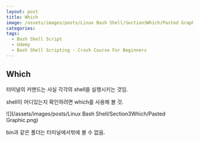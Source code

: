 ```yaml
---
layout: post
title: Which
image: /assets/images/posts/Linux Bash Shell/Section3Which/Pasted Graphic.png
categories:
tags:
  - Bash Shell Script
  - Udemy
  - Bash Shell Scripting - Crash Course For Beginners
---
```




## Which

터미널의 커맨드는 사실 각각의 shell을 실행시키는 것임.

shell이 어디있는지 확인하려면 which를 사용해 볼 것.

![](/assets/images/posts/Linux Bash Shell/Section3Which/Pasted Graphic.png)

bin과 같은 폴더는 터미널에서밖에 볼 수 없음.




